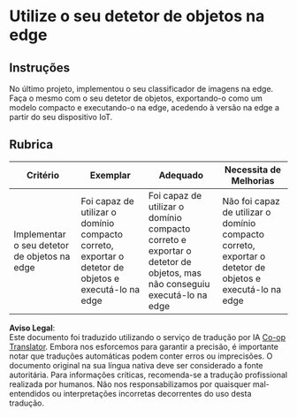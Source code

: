 <!--
CO_OP_TRANSLATOR_METADATA:
{
  "original_hash": "3cf7783991ec0ee4f6041223924894c7",
  "translation_date": "2025-08-25T20:46:05+00:00",
  "source_file": "5-retail/lessons/2-check-stock-device/assignment.md",
  "language_code": "pt"
}
-->
# Utilize o seu detetor de objetos na edge

## Instruções

No último projeto, implementou o seu classificador de imagens na edge. Faça o mesmo com o seu detetor de objetos, exportando-o como um modelo compacto e executando-o na edge, acedendo à versão na edge a partir do seu dispositivo IoT.

## Rubrica

| Critério | Exemplar | Adequado | Necessita de Melhorias |
| -------- | --------- | -------- | ---------------------- |
| Implementar o seu detetor de objetos na edge | Foi capaz de utilizar o domínio compacto correto, exportar o detetor de objetos e executá-lo na edge | Foi capaz de utilizar o domínio compacto correto e exportar o detetor de objetos, mas não conseguiu executá-lo na edge | Não foi capaz de utilizar o domínio compacto correto, exportar o detetor de objetos e executá-lo na edge |

**Aviso Legal**:  
Este documento foi traduzido utilizando o serviço de tradução por IA [Co-op Translator](https://github.com/Azure/co-op-translator). Embora nos esforcemos para garantir a precisão, é importante notar que traduções automáticas podem conter erros ou imprecisões. O documento original na sua língua nativa deve ser considerado a fonte autoritária. Para informações críticas, recomenda-se a tradução profissional realizada por humanos. Não nos responsabilizamos por quaisquer mal-entendidos ou interpretações incorretas decorrentes do uso desta tradução.